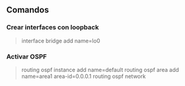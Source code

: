 ## Comandos
### Crear interfaces con loopback
> interface bridge add name=lo0

### Activar OSPF
> routing ospf instance add name=default
> routing ospf area add name=area1 area-id=0.0.0.1
> routing ospf network 